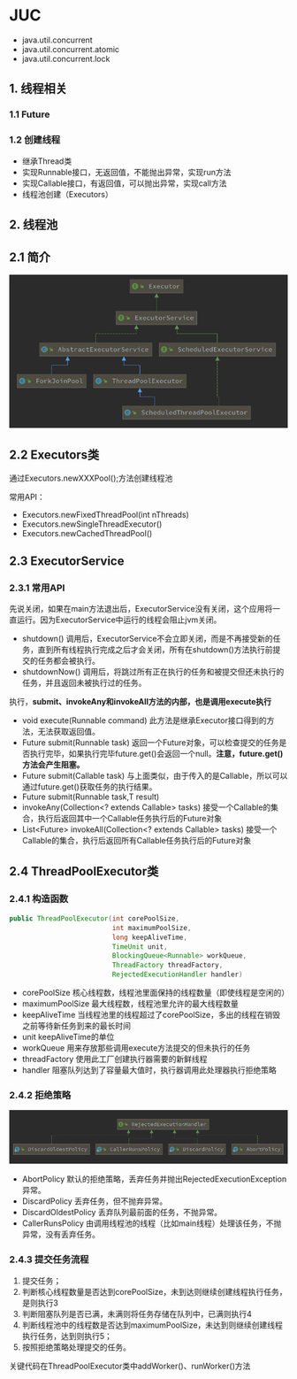 # JUC

- java.util.concurrent
- java.util.concurrent.atomic
- java.util.concurrent.lock

## 1. 线程相关

### 1.1 Future

### 1.2 创建线程

- 继承Thread类
- 实现Runnable接口，无返回值，不能抛出异常，实现run方法
- 实现Callable接口，有返回值，可以抛出异常，实现call方法
- 线程池创建（Executors）

## 2. 线程池

## 2.1 简介

![](images/Executor继承关系.png)

## 2.2 Executors类

通过Executors.newXXXPool();方法创建线程池

常用API：

- Executors.newFixedThreadPool(int nThreads)
- Executors.newSingleThreadExecutor()
- Executors.newCachedThreadPool()

## 2.3 ExecutorService

### 2.3.1 常用API

先说关闭，如果在main方法退出后，ExecutorService没有关闭，这个应用将一直运行。因为ExecutorService中运行的线程会阻止jvm关闭。

- shutdown() 调用后，ExecutorService不会立即关闭，而是不再接受新的任务，直到所有线程执行完成之后才会关闭，所有在shutdown()方法执行前提交的任务都会被执行。
- shutdownNow() 调用后，将跳过所有正在执行的任务和被提交但还未执行的任务，并且返回未被执行过的任务。

执行，**submit、invokeAny和invokeAll方法的内部，也是调用execute执行**

- void execute(Runnable command) 此方法是继承Executor接口得到的方法，无法获取返回值。
- Future<T> submit(Runnable task) 返回一个Future对象，可以检查提交的任务是否执行完毕，如果执行完毕future.get()会返回一个null。**注意，future.get()方法会产生阻塞。**
- Future<T> submit(Callable<T> task) 与上面类似，由于传入的是Callable，所以可以通过future.get()获取任务的执行结果。
- Future<T> submit(Runnable task,T result)
- <T> invokeAny(Collection<? extends Callable<T>> tasks) 接受一个Callable的集合，执行后返回其中一个Callable任务执行后的Future对象
- List<Future<T>> invokeAll(Collection<? extends Callable<T>> tasks) 接受一个Callable的集合，执行后返回所有Callable任务执行后的Future对象

## 2.4 ThreadPoolExecutor类

### 2.4.1 构造函数

```java
public ThreadPoolExecutor(int corePoolSize,
                          int maximumPoolSize,
                          long keepAliveTime,
                          TimeUnit unit,
                          BlockingQueue<Runnable> workQueue,
                          ThreadFactory threadFactory,
                          RejectedExecutionHandler handler)
```

- corePoolSize 核心线程数，线程池里面保持的线程数量（即使线程是空闲的）
- maximumPoolSize 最大线程数，线程池里允许的最大线程数量
- keepAliveTime 当线程池里的线程超过了corePoolSize，多出的线程在销毁之前等待新任务到来的最长时间
- unit keepAliveTime的单位
- workQueue 用来存放那些调用execute方法提交的但未执行的任务
- threadFactory 使用此工厂创建执行器需要的新鲜线程
- handler 阻塞队列达到了容量最大值时，执行器调用此处理器执行拒绝策略

### 2.4.2 拒绝策略

![image-20210331230456213](images/ThreadPoolExecutor拒绝策略.png)

- AbortPolicy 默认的拒绝策略，丢弃任务并抛出RejectedExecutionException异常。
- DiscardPolicy 丢弃任务，但不抛弃异常。
- DiscardOldestPolicy 丢弃队列最前面的任务，不抛异常。
- CallerRunsPolicy 由调用线程池的线程（比如main线程）处理该任务，不抛异常，没有丢弃任务。

### 2.4.3 提交任务流程

1. 提交任务；
2. 判断核心线程数量是否达到corePoolSize，未到达则继续创建线程执行任务，是则执行3
3. 判断阻塞队列是否已满，未满则将任务存储在队列中，已满则执行4
4. 判断线程池中的线程数是否达到maximumPoolSize，未达到则继续创建线程执行任务，达到则执行5；
5. 按照拒绝策略处理提交的任务。

关键代码在ThreadPoolExecutor类中addWorker()、runWorker()方法































